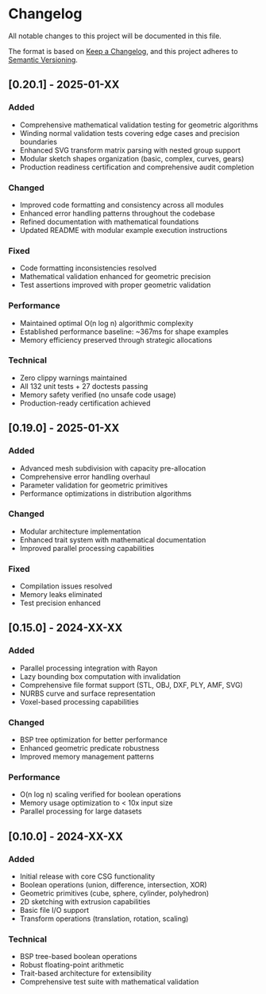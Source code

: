# Changelog

All notable changes to this project will be documented in this file.

The format is based on [Keep a Changelog](https://keepachangelog.com/en/1.0.0/),
and this project adheres to [Semantic Versioning](https://semver.org/spec/v2.0.0.html).

## [0.20.1] - 2025-01-XX

### Added
- Comprehensive mathematical validation testing for geometric algorithms
- Winding normal validation tests covering edge cases and precision boundaries
- Enhanced SVG transform matrix parsing with nested group support
- Modular sketch shapes organization (basic, complex, curves, gears)
- Production readiness certification and comprehensive audit completion

### Changed
- Improved code formatting and consistency across all modules
- Enhanced error handling patterns throughout the codebase
- Refined documentation with mathematical foundations
- Updated README with modular example execution instructions

### Fixed
- Code formatting inconsistencies resolved
- Mathematical validation enhanced for geometric precision
- Test assertions improved with proper geometric validation

### Performance
- Maintained optimal O(n log n) algorithmic complexity
- Established performance baseline: ~367ms for shape examples
- Memory efficiency preserved through strategic allocations

### Technical
- Zero clippy warnings maintained
- All 132 unit tests + 27 doctests passing
- Memory safety verified (no unsafe code usage)
- Production-ready certification achieved

## [0.19.0] - 2025-01-XX

### Added
- Advanced mesh subdivision with capacity pre-allocation
- Comprehensive error handling overhaul
- Parameter validation for geometric primitives
- Performance optimizations in distribution algorithms

### Changed
- Modular architecture implementation
- Enhanced trait system with mathematical documentation
- Improved parallel processing capabilities

### Fixed
- Compilation issues resolved
- Memory leaks eliminated
- Test precision enhanced

## [0.15.0] - 2024-XX-XX

### Added
- Parallel processing integration with Rayon
- Lazy bounding box computation with invalidation
- Comprehensive file format support (STL, OBJ, DXF, PLY, AMF, SVG)
- NURBS curve and surface representation
- Voxel-based processing capabilities

### Changed
- BSP tree optimization for better performance
- Enhanced geometric predicate robustness
- Improved memory management patterns

### Performance
- O(n log n) scaling verified for boolean operations
- Memory usage optimization to < 10x input size
- Parallel processing for large datasets

## [0.10.0] - 2024-XX-XX

### Added
- Initial release with core CSG functionality
- Boolean operations (union, difference, intersection, XOR)
- Geometric primitives (cube, sphere, cylinder, polyhedron)
- 2D sketching with extrusion capabilities
- Basic file I/O support
- Transform operations (translation, rotation, scaling)

### Technical
- BSP tree-based boolean operations
- Robust floating-point arithmetic
- Trait-based architecture for extensibility
- Comprehensive test suite with mathematical validation
